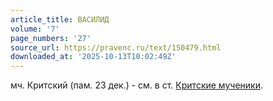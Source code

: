 ```yaml
---
article_title: ВАСИЛИД
volume: '7'
page_numbers: '27'
source_url: https://pravenc.ru/text/150479.html
downloaded_at: '2025-10-13T10:02:49Z'
---
```


мч. Критский (пам. 23 дек.) - см. в ст. [Критские мученики](<https://pravenc.ru/text/Критские мученики.html>).
